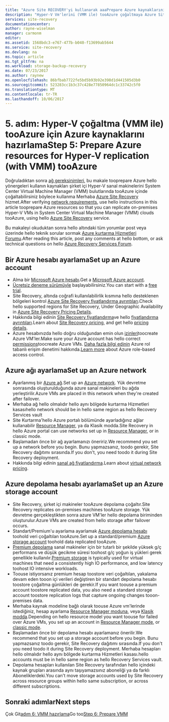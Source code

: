 ```yaml
---
title: "Azure Site RECOVERY'yi kullanarak aaaPrepare Azure kaynaklarını tooreplicate (System Center VMM ile) Hyper-V sanal makineleri tooAzure | Microsoft Docs"
description: "Hyper-V Vm'lerini (VMM ile) tooAzure çoğaltmaya Azure Site Recovery kullanmaya başlamadan önce Azure yerinde gerekenler açıklanmaktadır"
services: site-recovery
documentationcenter: 
author: rayne-wiselman
manager: carmonm
editor: 
ms.assetid: 1568bdc3-e767-477b-b040-f13699ab5644
ms.service: site-recovery
ms.devlang: na
ms.topic: article
ms.tgt_pltfrm: na
ms.workload: storage-backup-recovery
ms.date: 07/23/2017
ms.author: raynew
ms.openlocfilehash: 86bfbab7722fe5bd5b93b92e398d1d441505d3b0
ms.sourcegitcommit: 523283cc1b3c37c428e77850964dc1c33742c5f0
ms.translationtype: MT
ms.contentlocale: tr-TR
ms.lasthandoff: 10/06/2017
---
```

# <a name="step-5-prepare-azure-resources-for-hyper-v-replication-with-vmm-tooazure"></a><span data-ttu-id="a6a1c-103">5. adım: Hyper-V çoğaltma (VMM ile) tooAzure için Azure kaynaklarını hazırlama</span><span class="sxs-lookup"><span data-stu-id="a6a1c-103">Step 5: Prepare Azure resources for Hyper-V replication (with VMM) tooAzure</span></span>

<span data-ttu-id="a6a1c-104">Doğruladıktan sonra [ağ gereksinimleri](vmm-to-azure-walkthrough-network.md), bu makale tooprepare Azure hello yönergeleri kullanın kaynakları şirket içi Hyper-V sanal makinelerini System Center Virtual Machine Manager (VMM) bulutlarında tooAzure içinde çoğaltabilirsiniz böylece kullanma Merhaba [Azure Site Recovery](site-recovery-overview.md) hizmet.</span><span class="sxs-lookup"><span data-stu-id="a6a1c-104">After verifying [network requirements](vmm-to-azure-walkthrough-network.md), use hello instructions in this article tooprepare Azure resources so that you can replicate on-premises Hyper-V VMs in System Center Virtual Machine Manager (VMM) clouds tooAzure, using hello [Azure Site Recovery](site-recovery-overview.md) service.</span></span>

<span data-ttu-id="a6a1c-105">Bu makaleyi okuduktan sonra hello altındaki tüm yorumlar post veya üzerinde hello teknik sorular sormak [Azure kurtarma Hizmetleri Forumu](https://social.msdn.microsoft.com/forums/azure/home?forum=hypervrecovmgr).</span><span class="sxs-lookup"><span data-stu-id="a6a1c-105">After reading this article, post any comments at hello bottom, or ask technical questions on hello [Azure Recovery Services Forum](https://social.msdn.microsoft.com/forums/azure/home?forum=hypervrecovmgr).</span></span>


## <a name="set-up-an-azure-account"></a><span data-ttu-id="a6a1c-106">Bir Azure hesabı ayarlama</span><span class="sxs-lookup"><span data-stu-id="a6a1c-106">Set up an Azure account</span></span>

- <span data-ttu-id="a6a1c-107">Alma bir [Microsoft Azure hesabı](http://azure.microsoft.com/).</span><span class="sxs-lookup"><span data-stu-id="a6a1c-107">Get a [Microsoft Azure account](http://azure.microsoft.com/).</span></span>
- <span data-ttu-id="a6a1c-108">[Ücretsiz deneme sürümüyle](https://azure.microsoft.com/pricing/free-trial/) başlayabilirsiniz.</span><span class="sxs-lookup"><span data-stu-id="a6a1c-108">You can start with a [free trial](https://azure.microsoft.com/pricing/free-trial/).</span></span>
- <span data-ttu-id="a6a1c-109">Site Recovery, altında coğrafi kullanılabilirlik kısmına hello desteklenen bölgeleri kontrol [Azure Site Recovery fiyatlandırma ayrıntıları](https://azure.microsoft.com/pricing/details/site-recovery/).</span><span class="sxs-lookup"><span data-stu-id="a6a1c-109">Check hello supported regions for Site Recovery, Under Geographic Availability in [Azure Site Recovery Pricing Details](https://azure.microsoft.com/pricing/details/site-recovery/).</span></span>
- <span data-ttu-id="a6a1c-110">Hakkında bilgi edinin [Site Recovery fiyatlandırma](site-recovery-faq.md#pricing)ve hello [fiyatlandırma ayrıntıları](https://azure.microsoft.com/pricing/details/site-recovery/).</span><span class="sxs-lookup"><span data-stu-id="a6a1c-110">Learn about [Site Recovery pricing](site-recovery-faq.md#pricing), and get hello [pricing details](https://azure.microsoft.com/pricing/details/site-recovery/).</span></span>
- <span data-ttu-id="a6a1c-111">Azure hesabınızda hello doğru olduğundan emin olun [izinleri](site-recovery-role-based-linked-access-control.md#permissions-required-to-enable-replication-for-new-virtual-machines)toocreate Azure VM'ler.</span><span class="sxs-lookup"><span data-stu-id="a6a1c-111">Make sure your Azure account has hello correct [permissions](site-recovery-role-based-linked-access-control.md#permissions-required-to-enable-replication-for-new-virtual-machines)toocreate Azure VMs.</span></span> <span data-ttu-id="a6a1c-112">[Daha fazla bilgi edinin](../active-directory/role-based-access-built-in-roles.md) Azure rol tabanlı erişim denetimi hakkında.</span><span class="sxs-lookup"><span data-stu-id="a6a1c-112">[Learn more](../active-directory/role-based-access-built-in-roles.md) about Azure role-based access control.</span></span>


## <a name="set-up-an-azure-network"></a><span data-ttu-id="a6a1c-113">Azure ağı ayarlama</span><span class="sxs-lookup"><span data-stu-id="a6a1c-113">Set up an Azure network</span></span>

- <span data-ttu-id="a6a1c-114">Ayarlanmış bir [Azure ağ](../virtual-network/virtual-network-get-started-vnet-subnet.md).</span><span class="sxs-lookup"><span data-stu-id="a6a1c-114">Set up an [Azure network](../virtual-network/virtual-network-get-started-vnet-subnet.md).</span></span> <span data-ttu-id="a6a1c-115">Yük devretme sonrasında oluşturulduğunda azure sanal makineleri bu ağda yerleştirilir.</span><span class="sxs-lookup"><span data-stu-id="a6a1c-115">Azure VMs are placed in this network when they're created after failover.</span></span>
- <span data-ttu-id="a6a1c-116">Merhaba ağ hello olmalıdır hello aynı bölgede kurtarma Hizmetleri kasası</span><span class="sxs-lookup"><span data-stu-id="a6a1c-116">hello network should be in hello same region as hello Recovery Services vault</span></span>
- <span data-ttu-id="a6a1c-117">Site Kurtarma'hello Azure portalı bölümünde ayarladığınız ağlar kullanabilir [Resource Manager](../resource-manager-deployment-model.md), ya da Klasik modda.</span><span class="sxs-lookup"><span data-stu-id="a6a1c-117">Site Recovery in hello Azure portal can use networks set up in [Resource Manager](../resource-manager-deployment-model.md), or in classic mode.</span></span>
- <span data-ttu-id="a6a1c-118">Başlamadan önce bir ağ ayarlamanızı öneririz.</span><span class="sxs-lookup"><span data-stu-id="a6a1c-118">We recommend you set up a network before you begin.</span></span> <span data-ttu-id="a6a1c-119">Bunu yapmazsanız, toodo gerekir, Site Recovery dağıtımı sırasında.</span><span class="sxs-lookup"><span data-stu-id="a6a1c-119">If you don't, you need toodo it during Site Recovery deployment.</span></span>
- <span data-ttu-id="a6a1c-120">Hakkında bilgi edinin [sanal ağ fiyatlandırma](https://azure.microsoft.com/pricing/details/virtual-network/).</span><span class="sxs-lookup"><span data-stu-id="a6a1c-120">Learn about [virtual network pricing](https://azure.microsoft.com/pricing/details/virtual-network/).</span></span>


## <a name="set-up-an-azure-storage-account"></a><span data-ttu-id="a6a1c-121">Azure depolama hesabı ayarlama</span><span class="sxs-lookup"><span data-stu-id="a6a1c-121">Set up an Azure storage account</span></span>

- <span data-ttu-id="a6a1c-122">Site Recovery, şirket içi makineler tooAzure depolama çoğaltır.</span><span class="sxs-lookup"><span data-stu-id="a6a1c-122">Site Recovery replicates on-premises machines tooAzure storage.</span></span> <span data-ttu-id="a6a1c-123">Yük devretme gerçekleştikten sonra azure VM'ler hello depolama biriminden oluşturulur.</span><span class="sxs-lookup"><span data-stu-id="a6a1c-123">Azure VMs are created from hello storage after failover occurs.</span></span>
- <span data-ttu-id="a6a1c-124">Standart/Premium'u ayarlama ayarlamak [Azure depolama hesabı](../storage/common/storage-create-storage-account.md#create-a-storage-account) toohold veri çoğaltılan tooAzure.</span><span class="sxs-lookup"><span data-stu-id="a6a1c-124">Set up a standard/premium [Azure storage account](../storage/common/storage-create-storage-account.md#create-a-storage-account) toohold data replicated tooAzure.</span></span>
- <span data-ttu-id="a6a1c-125">[Premium depolama](../storage/common/storage-premium-storage.md) sanal makineler için bir tutarlı bir şekilde yüksek g/ç performans ve düşük gecikme süresi toohost g/ç yoğun iş yükleri gerek genellikle kullanılır.</span><span class="sxs-lookup"><span data-stu-id="a6a1c-125">[Premium storage](../storage/common/storage-premium-storage.md) is typically used for virtual machines that need a consistently high IO performance, and low latency toohost IO intensive workloads.</span></span>
- <span data-ttu-id="a6a1c-126">Toouse istiyorsanız premium hesap toostore veri çoğaltılan, yakalama devam eden tooon içi verileri değiştiren bir standart depolama hesabı toostore çoğaltma günlükleri de gerekir.</span><span class="sxs-lookup"><span data-stu-id="a6a1c-126">If you want toouse a premium account toostore replicated data, you also need a standard storage account toostore replication logs that capture ongoing changes tooon-premises data.</span></span>
- <span data-ttu-id="a6a1c-127">Merhaba kaynak modeline bağlı olarak toouse Azure vm'lerinde istediğiniz, hesap ayarlama [Resource Manager moduna](../storage/common/storage-create-storage-account.md), veya [Klasik modda](../storage/common/storage-create-storage-account.md).</span><span class="sxs-lookup"><span data-stu-id="a6a1c-127">Depending on hello resource model you want toouse for failed over Azure VMs, you set up an account in [Resource Manager mode](../storage/common/storage-create-storage-account.md), or [classic mode](../storage/common/storage-create-storage-account.md).</span></span>
- <span data-ttu-id="a6a1c-128">Başlamadan önce bir depolama hesabı ayarlamanız önerilir.</span><span class="sxs-lookup"><span data-stu-id="a6a1c-128">We recommend that you set up a storage account before you begin.</span></span> <span data-ttu-id="a6a1c-129">Bunu yapmazsanız toodo gerekir, Site Recovery dağıtımı sırasında.</span><span class="sxs-lookup"><span data-stu-id="a6a1c-129">If you don't you need toodo it during Site Recovery deployment.</span></span> <span data-ttu-id="a6a1c-130">Merhaba hesapları hello olmalıdır hello aynı bölgede kurtarma Hizmetleri kasası.</span><span class="sxs-lookup"><span data-stu-id="a6a1c-130">hello accounts must be in hello same region as hello Recovery Services vault.</span></span>
- <span data-ttu-id="a6a1c-131">Depolama hesapları kullanılan Site Recovery tarafından hello içindeki kaynak grupları arasında aynı taşıyamazsınız aboneliği ya da farklı Aboneliklerdeki.</span><span class="sxs-lookup"><span data-stu-id="a6a1c-131">You can't move storage accounts used by Site Recovery across resource groups within hello same subscription, or across different subscriptions.</span></span>


## <a name="next-steps"></a><span data-ttu-id="a6a1c-132">Sonraki adımlar</span><span class="sxs-lookup"><span data-stu-id="a6a1c-132">Next steps</span></span>

<span data-ttu-id="a6a1c-133">Çok Git[adım 6: VMM hazırlama](vmm-to-azure-walkthrough-vmm-hyper-v.md)</span><span class="sxs-lookup"><span data-stu-id="a6a1c-133">Go too[Step 6: Prepare VMM](vmm-to-azure-walkthrough-vmm-hyper-v.md)</span></span>
